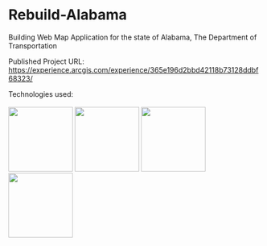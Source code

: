 # Rebuild-Alabama

Building Web Map Application for the state of Alabama, The Department of Transportation

Published Project URL:
https://experience.arcgis.com/experience/365e196d2bbd42118b73128ddbf68323/

Technologies used: 
<br><br>
<img height="128" width="128" src="https://upload.wikimedia.org/wikipedia/commons/thumb/d/df/ArcGIS_logo.png/600px-ArcGIS_logo.png" alt="" title="Arcgis">
<img height="128" src="https://www.w3.org/html/logo/downloads/HTML5_Badge_512.png" alt="" title="HTML5">
<img height="128" src= "https://cdn.worldvectorlogo.com/logos/css3.svg" alt="" title="CSS3">
<img height="128" src="https://1000logos.net/wp-content/uploads/2020/09/JavaScript-Logo.png" alt="" title="JavaScript">
